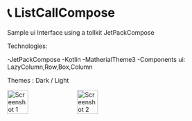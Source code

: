 # 📞 ListCallCompose

Sample ui Interface using a tollkit JetPackCompose 

Technologies:

-JetPackCompose
-Kotlin
-MatherialTheme3
-Components ui: LazyColumn,Row,Box,Column

Themes :  Dark / Light

<div style="display: flex; flex-direction: row; align-items: center;">
  <div style="display: flex; flex-direction: row; align-items: center; justify-content: space-between;">
  <img src="https://github.com/BrunoHPBarbosa/ListContactsCompose/assets/141725324/f82abb60-2285-4fc1-8213-7364106e7009" alt="Screenshot 1" style="width: 45%; margin-right: 55px;">
    
  <img src="https://github.com/BrunoHPBarbosa/ListContactsCompose/assets/141725324/ac688960-87f8-421d-b798-5f3f3b317c1a" alt="Screenshot 2" style="width: 45%;">
</div>


